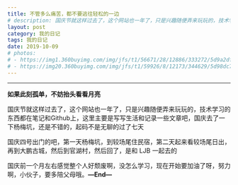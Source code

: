```yaml
---
title: 不管多么痛苦，都不要逃往轻松的一边
# description: 国庆节就这样过去了，这个网站也一年了，只是兴趣随便弄来玩玩的，技术学习的东西都在笔记和Github上，这里主要是写写生活和记录一些文章吧...
layout: post
category: 我的日记
tags: 我的日记
date: 2019-10-09
# photos:
# - https://img1.360buyimg.com/img/jfs/t1/56671/28/12886/333272/5d9a2dfaE23690469/7c5ca10053d0bf2f.jpg
# - https://img20.360buyimg.com/img/jfs/t1/59926/8/12173/344629/5d98dc7aE7093f7fe/9ffb5dffe94218d5.jpg
---
```


<div id="dplayer-2019-10-09"></div>

<style>#dplayer-2019-10-09{max-width: 666px;}</style>
<script>$(function(){var dp = new DPlayer({container: document.getElementById('dplayer-2019-10-09'),screenshot: false,video: {url:'https://cdnv.dolyw.com/Fractures.mp4',pic:'https://cdn.dolyw.com/wallpaper/201911/20191107010.jpg'}});})</script>

-----

<!-- <p align="center"><b>如果此刻孤单，不妨抬头看看月亮</b></p> -->

<p><b>如果此刻孤单，不妨抬头看看月亮</b></p>

国庆节就这样过去了，这个网站也一年了，只是兴趣随便弄来玩玩的，技术学习的东西都在笔记和Github上，这里主要是写写生活和记录一些文章吧，国庆去了一下杨梅坑，还是不错的，起码不是无聊的过了七天

国庆四号出门的吧，第一天杨梅坑，到较场尾住民宿，第二天起来看较场尾日出，再到大鹏古城，然后到官湖村，然后回了，是和 LJB 一起去的

国庆前一个月左右感觉整个人好颓废啊，没怎么学习，现在开始要加油了呀，努力啊，小伙子，要多陪父母哦。**—End—**